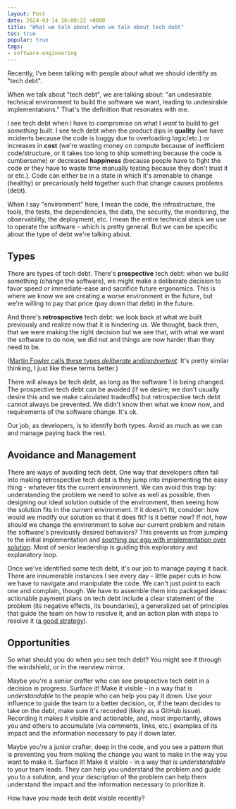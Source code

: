 ```yaml
---
layout: Post
date: 2024-03-14 16:09:22 +0000
title: "What we talk about when we talk about tech debt"
toc: true
popular: true
tags: 
- software-engineering
---
```


Recently, I've been talking with people about what we should identify as "tech debt"\.

When we talk about "tech debt", we are talking about: "an undesirable technical environment to build the software we want, leading to undesirable implementations\." That's the definition that resonates with me\.

I see tech debt when I have to compromise on what I *want* to build to get *something* built\. I see tech debt when the product dips in **quality** \(we have incidents because the code is buggy due to overloading logic/etc\.\) or increases in **cost** \(we're wasting money on compute because of inefficient code/structure, or it takes too long to ship something because the code is cumbersome\) or decreased **happiness** \(because people have to fight the code or they have to waste time manually testing because they don't trust it or etc\.\)\. Code can either be in a state in which it's amenable to change \(healthy\) or precariously held together such that change causes problems \(debt\)\.

When I say "environment" here, I mean the code, the infrastructure, the tools, the tests, the dependencies, the data, the security, the monitoring, the observability, the deployment, etc\. I mean the entire technical stack we use to operate the software \- which is pretty general\. But we can be specific about the type of debt we're talking about\.

## Types
There are types of tech debt\. There's **prospective** tech debt: when we build something \(change the software\), we might make a deliberate decision to favor speed or immediate\-ease and sacrifice future ergonomics\. This is where we know we are creating a worse environment in the future, but we're willing to pay that price \(pay down that debt\) in the future\.

And there's **retrospective** tech debt: we look back at what we built previously and realize now that it is hindering us\. We thought, back then, that we were making the right decision but we see that, with what we want the software to do now, we did not and things are now harder than they need to be\.

\([Martin Fowler calls these types ](https://martinfowler.com/bliki/TechnicalDebtQuadrant.html)[*deliberate*](https://martinfowler.com/bliki/TechnicalDebtQuadrant.html)[ and ](https://martinfowler.com/bliki/TechnicalDebtQuadrant.html)[​*inadvertent*​](https://martinfowler.com/bliki/TechnicalDebtQuadrant.html)\. It's pretty similar thinking, I just like these terms better\.\)

There will always be tech debt, as long as the software 1 is being changed\. The prospective tech debt can be avoided \(if we desire; we don't usually desire this and we make calculated tradeoffs\) but retrospective tech debt cannot always be prevented\. We didn't know then what we know now, and requirements of the software change\. It's ok\.

Our job, as developers, is to identify both types\. Avoid as much as we can and manage paying back the rest\.

## Avoidance and Management

There are ways of avoiding tech debt\. One way that developers often fall into making retrospective tech debt is they jump into implementing the easy thing \- whatever fits the current environment\. We can avoid this trap by: understanding the problem we need to solve as well as possible, then designing our ideal solution outside of the environment, then seeing how the solution fits in the current environment\. If it doesn't fit, consider: how would we modify our solution so that it does fit? Is it better now? If not, how should we change the environment to solve our current problem and retain the software's previously desired behaviors? This prevents us from jumping to the initial implementation and [soothing our ego with implementation over solution](https://www.joshbeckman.org/notes/510115333)\. Most of senior leadership is guiding this exploratory and explanatory loop\.

Once we've identified some tech debt, it's our job to manage paying it back\. There are innumerable instances I see every day \- little paper cuts in how we have to navigate and manipulate the code\. We can't just point to each one and complain, though\. We have to assemble them into packaged ideas: actionable payment plans on tech debt include a clear statement of the problem \(its negative effects, its boundaries\), a generalized set of principles that guide the team on how to resolve it, and an action plan with steps to resolve it \([a good strategy](https://www.joshbeckman.org/notes/475620660)\)\.

## Opportunities

So what should you do when you see tech debt? You might see if through the windshield, or in the rearview mirror\.

Maybe you're a senior crafter who can see prospective tech debt in a decision in progress\. Surface it\! Make it visible \- in a way that is *understandable* to the people who can help you pay it down\. Use your influence to guide the team to a better decision, or, if the team decides to take on the debt, make sure it's recorded \(likely as a GitHub issue\)\. Recording it makes it visible and actionable, and, most importantly, allows you and others to accumulate \(via comments, links, etc\.\) examples of its impact and the information necessary to pay it down later\.

Maybe you're a junior crafter, deep in the code, and you see a pattern that is preventing you from making the change you want to make in the way you want to make it\. Surface it\! Make it visible \- in a way that is *understandable* to your team leads\. They can help you understand the problem and guide you to a solution, and your description of the problem can help them understand the impact and the information necessary to prioritize it\.

How have you made tech debt visible recently?
